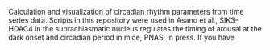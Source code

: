 Calculation and visualization of circadian rhythm parameters from time series data. 
Scripts in this repository were used in
Asano et al., SIK3-HDAC4 in the suprachiasmatic nucleus regulates the timing of arousal at the dark onset and circadian period in mice, PNAS, in press.
If you have 
